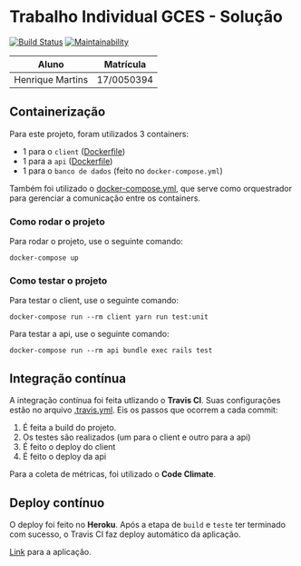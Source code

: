 # Trabalho Individual GCES - Solução

[![Build Status](https://travis-ci.com/Henrike100/Trabalho-Individual-2020-1.svg?branch=master)](https://travis-ci.com/Henrike100/Trabalho-Individual-2020-1) [![Maintainability](https://api.codeclimate.com/v1/badges/2fe8ee01042feb49c017/maintainability)](https://codeclimate.com/github/Henrike100/Trabalho-Individual-2020-1/maintainability)

| Aluno | Matrícula |
|-|-|
| Henrique Martins | 17/0050394 |

## Containerização

Para este projeto, foram utilizados 3 containers:
- 1 para o `client` ([Dockerfile](https://github.com/Henrike100/Trabalho-Individual-2020-1/blob/master/client/Dockerfile))
- 1 para a `api` ([Dockerfile](https://github.com/Henrike100/Trabalho-Individual-2020-1/blob/master/api/Dockerfile))
- 1 para o `banco de dados` (feito no `docker-compose.yml`)

Também foi utilizado o [docker-compose.yml](https://github.com/Henrike100/Trabalho-Individual-2020-1/blob/master/docker-compose.yml), que serve como orquestrador para gerenciar a comunicação entre os containers.

### Como rodar o projeto

Para rodar o projeto, use o seguinte comando:
```
docker-compose up
```

### Como testar o projeto

Para testar o client, use o seguinte comando:
```
docker-compose run --rm client yarn run test:unit
```

Para testar a api, use o seguinte comando:
```
docker-compose run --rm api bundle exec rails test
```

## Integração contínua

A integração contínua foi feita utlizando o <b>Travis CI</b>. Suas configurações estão no arquivo [.travis.yml](https://github.com/Henrike100/Trabalho-Individual-2020-1/blob/master/.travis.yml). Eis os passos que ocorrem a cada commit:
1. É feita a build do projeto.
2. Os testes são realizados (um para o client e outro para a api)
3. É feito o deploy do client
4. É feito o deploy da api

Para a coleta de métricas, foi utilizado o <b>Code Climate</b>.

## Deploy contínuo

O deploy foi feito no <b>Heroku</b>. Após a etapa de `build` e `teste` ter terminado com sucesso, o Travis CI faz deploy automático da aplicação.

[Link](https://gces-individual-client.herokuapp.com/#/) para a aplicação.

